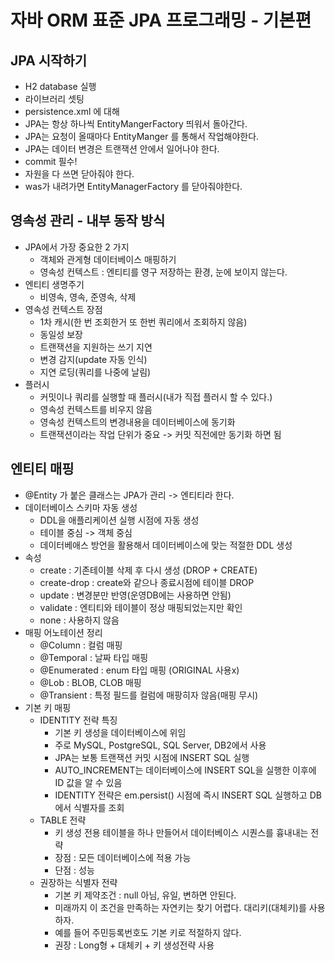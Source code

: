 # 자바 ORM 표준 JPA 프로그래밍 - 기본편

## JPA 시작하기 
- H2 database 실행
- 라이브러리 셋팅
- persistence.xml 에 대해
- JPA는 항상 하나씩 EntityMangerFactory 띄워서 돌아간다.
- JPA는 요청이 올때마다 EntityManger 를 통해서 작업해야한다.
- JPA는 데이터 변경은 트랜잭션 안에서 일어나야 한다.
- commit 필수!
- 자원을 다 쓰면 닫아줘야 한다.
- was가 내려가면 EntityManagerFactory 를 닫아줘야한다.

## 영속성 관리 - 내부 동작 방식
- JPA에서 가장 중요한 2 가지
  - 객체와 관게형 데이터베이스 매핑하기
  - 영속성 컨텍스트 : 엔티티를 영구 저장하는 환경, 눈에 보이지 않는다.
- 엔티티 생명주기
  - 비영속, 영속, 준영속, 삭제
- 영속성 컨텍스트 장점
  - 1차 캐시(한 번 조회한거 또 한번 쿼리에서 조회하지 않음)
  - 동일성 보장
  - 트랜잭션을 지원하는 쓰기 지연
  - 변경 감지(update 자동 인식)
  - 지연 로딩(쿼리를 나중에 날림)
- 플러시 
  - 커밋이나 쿼리를 실행할 때 플러시(내가 직접 플러시 할 수 있다.)
  - 영속성 컨텍스트를 비우지 않음
  - 영속성 컨텍스트의 변경내용을 데이터베이스에 동기화
  - 트랜잭션이라는 작업 단위가 중요 -> 커밋 직전에만 동기화 하면 됨

## 엔티티 매핑
- @Entity 가 붙은 클래스는 JPA가 관리 -> 엔티티라 한다.
- 데이터베이스 스키마 자동 생성
  - DDL을 애플리케이션 실행 시점에 자동 생성
  - 테이블 중심 -> 객체 중심 
  - 데이터베애스 방언을 활용해서 데이터베이스에 맞는 적절한 DDL 생성
- 속성
  - create : 기존테이블 삭제 후 다시 생성 (DROP + CREATE)
  - create-drop : create와 같으나 종료시점에 테이블 DROP
  - update : 변경분만 반영(운영DB에는 사용하면 안됨)
  - validate : 엔티티와 테이블이 정상 매핑되었는지만 확인
  - none : 사용하지 않음
- 매핑 어노테이션 정리
  - @Column : 컬럼 매핑
  - @Temporal : 날짜 타입 매핑
  - @Enumerated : enum 타입 매핑 (ORIGINAL 사용x)
  - @Lob : BLOB, CLOB 매핑
  - @Transient : 특정 필드를 컬럼에 매팡히자 않음(매핑 무시)
- 기본 키 매핑
  - IDENTITY 전략 특징
    - 기본 키 생성을 데이터베이스에 위임
    - 주로 MySQL, PostgreSQL, SQL Server, DB2에서 사용
    - JPA는 보통 트랜잭션 커밋 시점에 INSERT SQL 실행
    - AUTO_INCREMENT는 데이터베이스에 INSERT SQL을 실행한 이후에 ID 값을 알 수 있음
    - IDENTITY 전략은 em.persist() 시점에 즉시 INSERT SQL 실행하고 DB에서 식별자를 조회
  - TABLE 전략
    - 키 생성 전용 테이블을 하나 만들어서 데이터베이스 시퀀스를 흉내내는 전략
    - 장점 : 모든 데이터베이스에 적용 가능
    - 단점 : 성능
  - 권장하는 식별자 전략
    - 기본 키 제약조건 : null 아님, 유일, 변하면 안된다.
    - 미래까지 이 조건을 만족하는 자연키는 찾기 어렵다. 대리키(대체키)를 사용하자.
    - 예를 들어 주민등록번호도 기본 키로 적절하지 않다.
    - 권장 : Long형 + 대체키 + 키 생성전략 사용
















